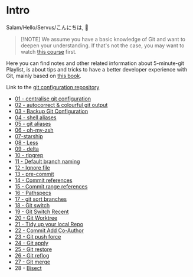 # Intro

Salam/Hello/Servus/こんにちは, :wave:

>  [!NOTE] 
> We assume you have a basic knowledge of Git and want to deepen your understanding. If that's not the case, you may want to watch [this course](https://faradars.org/courses/fvgit9609-git-github-gitlab) first.

Here you can find notes and other related information about 5-minute-git Playlist, is about tips and tricks to have a better developer experience with Git, mainly based on [this book](https://adamj.eu/books/#boost-your-git-dx).

Link to the [git configuration repository](https://github.com/GreatBahram/dotfiles2)

- [01 - centralise git configuration](./notes/01-centralise-git-configuration.md)
- [02 - autocorrect & colourful git output](./notes/02-autofix-colourful-output.md)
- [03 - Backup Git Configuration](./notes/03-backup-configuration.md)
- [04 - shell aliases](./notes/04-shell-aliases.md)
- [05 - git aliases](./notes/05-git-aliases.md)
- [06 - oh-my-zsh](./notes/06-oh-my-zsh.md)
- [07-starship](./notes/07-starship.md)
- [08 - Less](./notes/08-less.md)
- [09 - delta](./notes/09-delta.md)
- [10 - ripgrep](./notes/10-ripgrep.md)
- [11 - Default branch naming](./notes/11-default-branch-naming.md)
- [12 - Ignore file](./notes/12-ignore-file.md)
- [13 - pre-commit](./notes/13-pre-commit.md)
- [14 - Commit references](./notes/14-commit-references.md)
- [15 - Commit range references](./notes/15-commit-range-references.md)
- [16 - Pathspecs](./notes/16-pathspecs.md)
- [17 - git sort branches](./notes/17-branch-sort.md)
- [18 - Git switch](./notes/18-git-switch.md)
- [19 - Git Switch Recent](./notes/19-switch-recent.md)
- [20 - Git Worktree](./notes/20-worktree.md)
- [21 - Tidy up your local Repo](./notes/21-tidy-up-your-local-repo.md)
- [22 - Commit Add Co-Author](./notes/22-commit-add-coauthor.md)
- [23 - Git push force](./notes/23-git-push-force.md)
- [24 - Git apply](./notes/24-git-apply.md)
- [25 - Git restore](./notes/25-git-restore.md)
- [26 - Git reflog](./notes/25-git-reflog.md)
- [27 - Git merge](./notes/27-git-merge.md)
- 28 - [Bisect](./notes/28-bisect.md)
